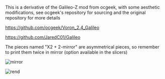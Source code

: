 This is a derivative of the Galileo-Z mod from ocgeek, with some aesthetic modifications, see ocgeek's repository for sourcing and the original repository for more details

https://github.com/ocgeek/Voron_2.4_Galileo

https://github.com/JaredC01/Galileo

The pieces named "X2 + 2-mirror" are asymmetrical pieces, so remember to print them twice in mirror (option available in the slicers)


![mirror](https://user-images.githubusercontent.com/28500698/139139574-14a231d2-5257-46a1-8cce-db8651a609cf.jpg)


![rend](https://user-images.githubusercontent.com/28500698/140178065-b5d2dd5a-ea97-44eb-8003-a598795e2f97.jpg)

